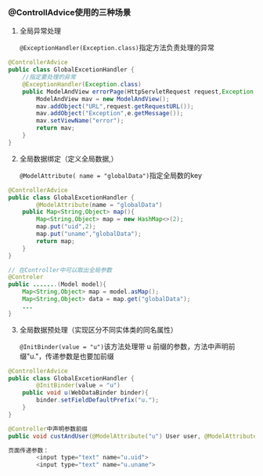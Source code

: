 

### @ControllAdvice使用的三种场景

1. 全局异常处理

   ```@ExceptionHandler(Exception.class)```指定方法负责处理的异常

```java
@ControllerAdvice
public class GlobalExcetionHandler {
    //指定要处理的异常
    @ExceptionHandler(Exception.class)
    public ModelAndView errorPage(HttpServletRequest request,Exception e) throws Exception{
        ModelAndView mav = new ModelAndView();
        mav.addObject("URL",request.getRequestURL());
        mav.addObject("Exception",e.getMessage());
        mav.setViewName("error");
        return mav;
    }
}
```

2. 全局数据绑定（定义全局数据,）

   ```@ModelAttribute( name = "globalData")```指定全局数的key

```java
@ControllerAdvice
public class GlobalExcetionHandler {
        @ModelAttribute(name = "globalData")
    public Map<String,Object> map(){
        Map<String,Object> map = new HashMap<>(2);
        map.put("uid",2);
        map.put("uname","globalData");
        return map;
    }
}

// 在Controller中可以取出全局参数
@Controler 
public .......(Model model){
    Map<String,Object> map = model.asMap();
    Map<String,Object> data = map.get("globalData");
    ...
}
```

3. 全局数据预处理（实现区分不同实体类的同名属性）

   ```@InitBinder(value = "u")```该方法处理带 u 前缀的参数，方法中声明前缀"u."，传递参数是也要加前缀

```java
@ControllerAdvice
public class GlobalExcetionHandler {
        @InitBinder(value = "u")
    public void u(WebDataBinder binder){
        binder.setFieldDefaultPrefix("u.");
    }
}

@Controller中声明参数前缀
public void custAndUser(@ModelAttribute("u") User user, @ModelAttribute("c") Customer customer){};

页面传递参数：
        <input type="text" name="u.uid">
        <input type="text" name="u.uname">
```

